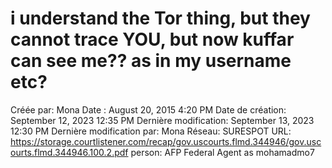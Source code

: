 # i understand the Tor thing, but they cannot trace YOU, but now kuffar can see me?? as in my username etc?

Créée par: Mona
Date : August 20, 2015 4:20 PM
Date de création: September 12, 2023 12:35 PM
Dernière modification: September 13, 2023 12:30 PM
Dernière modification par: Mona
Réseau: SURESPOT
URL: https://storage.courtlistener.com/recap/gov.uscourts.flmd.344946/gov.uscourts.flmd.344946.100.2.pdf
person: AFP Federal Agent as mohamadmo7